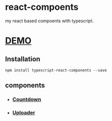 # react-compoents

my react based compoents with typescript.

# [DEMO](https://sundaypig.github.io/react-components/)

## Installation

```
npm install typescript-react-components --save
```

## components

- ### [Countdown](https://github.com/sundaypig/react-components/blob/master/src/components/Countdown/doc.md)
- ### [Uploader](https://github.com/sundaypig/react-components/blob/master/src/components/Uploader/doc.md)
